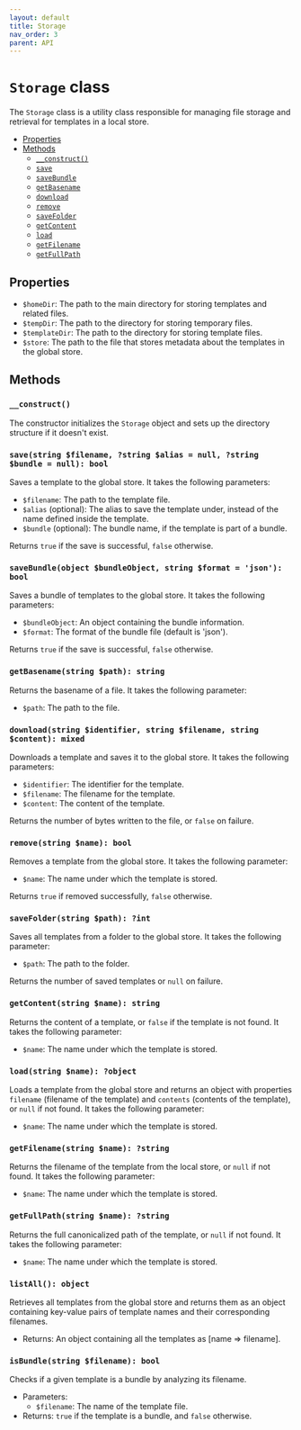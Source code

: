 ```yaml
---
layout: default
title: Storage
nav_order: 3
parent: API
---
```


# `Storage` class

The `Storage` class is a utility class responsible for managing file storage and retrieval for templates in a local store.

- [Properties](#properties)
- [Methods](#methods)
  - [`__construct()`](#__construct)
  - [`save`](#savestring-filename-string-alias--null-string-bundle--null-bool)
  - [`saveBundle`](#savebundleobject-bundleobject-string-format--json-bool)
  - [`getBasename`](#getbasenamestring-path-string)
  - [`download`](#downloadstring-identifier-string-filename-string-content-mixed)
  - [`remove`](#removestring-name-bool)
  - [`saveFolder`](#savefolderstring-path-int)
  - [`getContent`](#getcontentstring-name-string)
  - [`load`](#loadstring-name-object)
  - [`getFilename`](#getfilenamestring-name-string)
  - [`getFullPath`](#getfullpathstring-name-string)

Properties
----------

-   `$homeDir`: The path to the main directory for storing templates and related files.
-   `$tempDir`: The path to the directory for storing temporary files.
-   `$templateDir`: The path to the directory for storing template files.
-   `$store`: The path to the file that stores metadata about the templates in the global store.

Methods
-------

### `__construct()`

The constructor initializes the `Storage` object and sets up the directory structure if it doesn't exist.

### `save(string $filename, ?string $alias = null, ?string $bundle = null): bool`

Saves a template to the global store. It takes the following parameters:

-   `$filename`: The path to the template file.
-   `$alias` (optional): The alias to save the template under, instead of the name defined inside the template.
-   `$bundle` (optional): The bundle name, if the template is part of a bundle.

Returns `true` if the save is successful, `false` otherwise.

### `saveBundle(object $bundleObject, string $format = 'json'): bool`

Saves a bundle of templates to the global store. It takes the following parameters:

-   `$bundleObject`: An object containing the bundle information.
-   `$format`: The format of the bundle file (default is 'json').

Returns `true` if the save is successful, `false` otherwise.

### `getBasename(string $path): string`

Returns the basename of a file. It takes the following parameter:

-   `$path`: The path to the file.

### `download(string $identifier, string $filename, string $content): mixed`

Downloads a template and saves it to the global store. It takes the following parameters:

-   `$identifier`: The identifier for the template.
-   `$filename`: The filename for the template.
-   `$content`: The content of the template.

Returns the number of bytes written to the file, or `false` on failure.

### `remove(string $name): bool`

Removes a template from the global store. It takes the following parameter:

-   `$name`: The name under which the template is stored.

Returns `true` if removed successfully, `false` otherwise.

### `saveFolder(string $path): ?int`

Saves all templates from a folder to the global store. It takes the following parameter:

-   `$path`: The path to the folder.

Returns the number of saved templates or `null` on failure.

### `getContent(string $name): string`

Returns the content of a template, or `false` if the template is not found. It takes the following parameter:

-   `$name`: The name under which the template is stored.

### `load(string $name): ?object`

Loads a template from the global store and returns an object with properties `filename` (filename of the template) and `contents` (contents of the template), or `null` if not found. It takes the following parameter:

-   `$name`: The name under which the template is stored.

### `getFilename(string $name): ?string`

Returns the filename of the template from the local store, or `null` if not found. It takes the following parameter:

-   `$name`: The name under which the template is stored.

### `getFullPath(string $name): ?string`

Returns the full canonicalized path of the template, or `null` if not found. It takes the following parameter:

-   `$name`: The name under which the template is stored.

### `listAll(): object`

Retrieves all templates from the global store and returns them as an object containing key-value pairs of template names and their corresponding filenames.

-   Returns: An object containing all the templates as [name => filename].

### `isBundle(string $filename): bool`

Checks if a given template is a bundle by analyzing its filename.

-   Parameters:
    -   `$filename`: The name of the template file.
-   Returns: `true` if the template is a bundle, and `false` otherwise.
